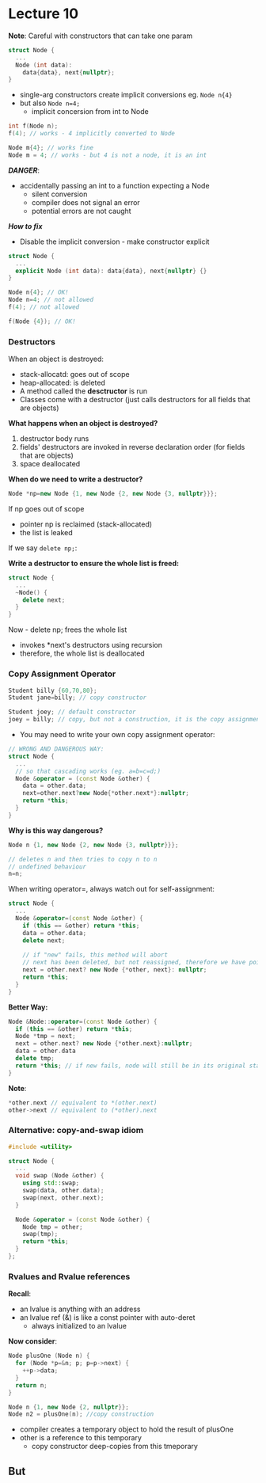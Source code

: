 # Lecture 10

**Note**: Careful with constructors that can take one param
```C++
struct Node {
  ...
  Node (int data):
    data{data}, next{nullptr};
}
```
- single-arg constructors create implicit conversions
eg. ```Node n{4}```
- but also ```Node n=4;``` 
  - implicit concersion from int to Node
```C++
int f(Node n);
f(4); // works - 4 implicitly converted to Node

Node m{4}; // works fine
Node m = 4; // works - but 4 is not a node, it is an int 
```
***DANGER***: 
- accidentally passing an int to a function expecting a Node
  - silent conversion
  - compiler does not signal an error
  - potential errors are not caught

***How to fix***
- Disable the implicit conversion - make constructor explicit
```C++
struct Node {
  ...
  explicit Node (int data): data{data}, next{nullptr} {}
}

Node n{4}; // OK!
Node n=4; // not allowed
f(4); // not allowed

f(Node {4}); // OK!
```

### Destructors
When an object is destroyed:
- stack-allocatd: goes out of scope
- heap-allocated: is deleted
- A method called the **desctructor** is run
- Classes come with a destructor (just calls destructors for all fields that are objects)

**What happens when an object is destroyed?**
1. destructor body runs
2. fields' destructors are invoked in reverse declaration order (for fields that are objects)
3. space deallocated

**When do we need to write a destructor?**
```C++
Node *np=new Node {1, new Node {2, new Node {3, nullptr}}};
```
If np goes out of scope 
- pointer np is reclaimed (stack-allocated)
- the list is leaked

If we say ```delete np;```:

**Write a destructor to ensure the whole list is freed:**
```C++
struct Node {
  ...
  ~Node() {
    delete next;
  }
}
```
Now - delete np; frees the whole list
- invokes *next's destructors using recursion
- therefore, the whole list is deallocated

### Copy Assignment Operator
```C++
Student billy {60,70,80};
Student jane=billy; // copy constructor

Student joey; // default constructor
joey = billy; // copy, but not a construction, it is the copy assignment operator -uses compiler-supplied default
```
- You may need to write your own copy assignment operator:
```C++
// WRONG AND DANGEROUS WAY:
struct Node {
  ...
  // so that cascading works (eg. a=b=c=d;)
  Node &operator = (const Node &other) {
    data = other.data;
    next=other.next?new Node{*other.next*}:nullptr;
    return *this;
  }
}
```
**Why is this way dangerous?**
```C++
Node n {1, new Node {2, new Node {3, nullptr}}};

// deletes n and then tries to copy n to n
// undefined behaviour
n=n; 
```
When writing operator=, always watch out for self-assignment:
```C++
struct Node {
  ...
  Node &operator=(const Node &other) {
    if (this == &other) return *this;
    data = other.data;
    delete next;
    
    // if "new" fails, this method will abort
    // next has been deleted, but not reassigned, therefore we have pointers at dead memory which means we have a corrupted list
    next = other.next? new Node {*other, next}: nullptr;
    return *this;
  }
}
```
**Better Way:**
```C++
Node &Node::operator=(const Node &other) {
  if (this == &other) return *this;
  Node *tmp = next;
  next = other.next? new Node {*other.next}:nullptr;
  data = other.data
  delete tmp;
  return *this; // if new fails, node will still be in its original state (not corrupted)
}
```
**Note**:
```C++
*other.next // equivalent to *(other.next)
other->next // equivalent to (*other).next
```

### Alternative: copy-and-swap idiom

```C++
#include <utility>

struct Node {
  ...
  void swap (Node &other) {
    using std::swap;
    swap(data, other.data);
    swap(next, other.next);
  }

  Node &operator = (const Node &other) {
    Node tmp = other;
    swap(tmp);
    return *this;
  }
};
```

### Rvalues and Rvalue references
**Recall**:
- an lvalue is anything with an address
- an lvalue ref (&) is like a const pointer with auto-deret
  - always initialized to an lvalue

**Now consider**:
```C++
Node plusOne (Node n) {
  for (Node *p=&n; p; p=p->next) {
    ++p->data;
  }
  return n;
}

Node n {1, new Node {2, nullptr}};
Node n2 = plusOne(n); //copy construction
```
- compiler creates a temporary object to hold the result of plusOne
- other is a reference to this temporary
  - copy constructor deep-copies from this tmeporary

But
- 























